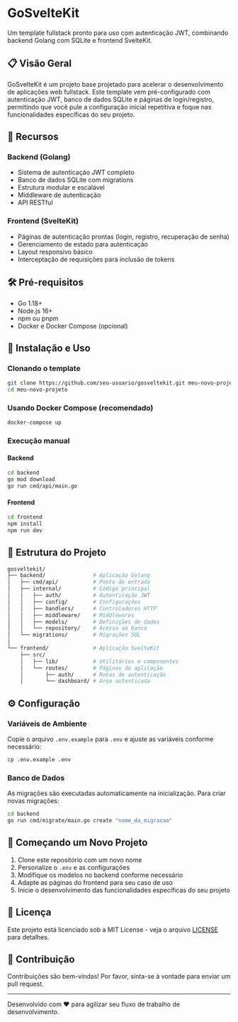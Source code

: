 # GoSvelteKit

Um template fullstack pronto para uso com autenticação JWT, combinando backend Golang com SQLite e frontend SvelteKit.

## 📋 Visão Geral

GoSvelteKit é um projeto base projetado para acelerar o desenvolvimento de aplicações web fullstack. Este template vem pré-configurado com autenticação JWT, banco de dados SQLite e páginas de login/registro, permitindo que você pule a configuração inicial repetitiva e foque nas funcionalidades específicas do seu projeto.

## 🚀 Recursos

### Backend (Golang)

- Sistema de autenticação JWT completo
- Banco de dados SQLite com migrations
- Estrutura modular e escalável
- Middleware de autenticação
- API RESTful

### Frontend (SvelteKit)

- Páginas de autenticação prontas (login, registro, recuperação de senha)
- Gerenciamento de estado para autenticação
- Layout responsivo básico
- Interceptação de requisições para inclusão de tokens

## 🛠️ Pré-requisitos

- Go 1.18+
- Node.js 16+
- npm ou pnpm
- Docker e Docker Compose (opcional)

## 🔧 Instalação e Uso

### Clonando o template

```bash
git clone https://github.com/seu-usuario/gosveltekit.git meu-novo-projeto
cd meu-novo-projeto
```

### Usando Docker Compose (recomendado)

```bash
docker-compose up
```

### Execução manual

#### Backend

```bash
cd backend
go mod download
go run cmd/api/main.go
```

#### Frontend

```bash
cd frontend
npm install
npm run dev
```

## 📁 Estrutura do Projeto

```bash
gosveltekit/
├── backend/               # Aplicação Golang
│   ├── cmd/api/           # Ponto de entrada
│   ├── internal/          # Código principal
│   │   ├── auth/          # Autenticação JWT
│   │   ├── config/        # Configurações
│   │   ├── handlers/      # Controladores HTTP
│   │   ├── middleware/    # Middlewares
│   │   ├── models/        # Definições de dados
│   │   └── repository/    # Acesso ao banco
│   └── migrations/        # Migrações SQL
│
└── frontend/              # Aplicação SvelteKit
    ├── src/
    │   ├── lib/           # Utilitários e componentes
    │   └── routes/        # Páginas da aplicação
    │       ├── auth/      # Rotas de autenticação
    │       └── dashboard/ # Área autenticada
```

## ⚙️ Configuração

### Variáveis de Ambiente

Copie o arquivo `.env.example` para `.env` e ajuste as variáveis conforme necessário:

```bash
cp .env.example .env
```

### Banco de Dados

As migrações são executadas automaticamente na inicialização. Para criar novas migrações:

```bash
cd backend
go run cmd/migrate/main.go create "nome_da_migracao"
```

## 🔄 Começando um Novo Projeto

1. Clone este repositório com um novo nome
2. Personalize o `.env` e as configurações
3. Modifique os modelos no backend conforme necessário
4. Adapte as páginas do frontend para seu caso de uso
5. Inicie o desenvolvimento das funcionalidades específicas do seu projeto

## 📄 Licença

Este projeto está licenciado sob a MIT License - veja o arquivo [LICENSE](LICENSE) para detalhes.

## 🤝 Contribuição

Contribuições são bem-vindas! Por favor, sinta-se à vontade para enviar um pull request.

---

Desenvolvido com ❤️ para agilizar seu fluxo de trabalho de desenvolvimento.
